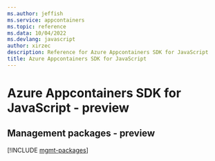 ```yaml
---
ms.author: jeffish
ms.service: appcontainers
ms.topic: reference
ms.data: 10/04/2022
ms.devlang: javascript
author: xirzec
description: Reference for Azure Appcontainers SDK for JavaScript
title: Azure Appcontainers SDK for JavaScript
---
```

# Azure Appcontainers SDK for JavaScript - preview

## Management packages - preview
[!INCLUDE [mgmt-packages](appcontainers-mgmt-index.md)]
